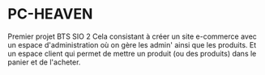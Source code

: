 # PC-HEAVEN
Premier projet BTS SIO 2
Cela consistant à créer un site e-commerce avec un espace d'administration où on gère les admin' ainsi que les produits. Et un espace client qui permet de mettre un produit (ou des produits) dans le panier et de l'acheter.
